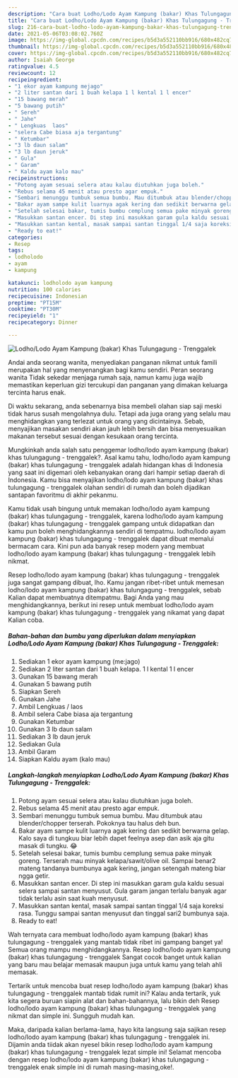 ```yaml
---
description: "Cara buat Lodho/Lodo Ayam Kampung (bakar) Khas Tulungagung - Trenggalek yang enak dan Mudah Dibuat"
title: "Cara buat Lodho/Lodo Ayam Kampung (bakar) Khas Tulungagung - Trenggalek yang enak dan Mudah Dibuat"
slug: 216-cara-buat-lodho-lodo-ayam-kampung-bakar-khas-tulungagung-trenggalek-yang-enak-dan-mudah-dibuat
date: 2021-05-06T03:08:02.760Z
image: https://img-global.cpcdn.com/recipes/b5d3a552110bb916/680x482cq70/lodholodo-ayam-kampung-bakar-khas-tulungagung-trenggalek-foto-resep-utama.jpg
thumbnail: https://img-global.cpcdn.com/recipes/b5d3a552110bb916/680x482cq70/lodholodo-ayam-kampung-bakar-khas-tulungagung-trenggalek-foto-resep-utama.jpg
cover: https://img-global.cpcdn.com/recipes/b5d3a552110bb916/680x482cq70/lodholodo-ayam-kampung-bakar-khas-tulungagung-trenggalek-foto-resep-utama.jpg
author: Isaiah George
ratingvalue: 4.5
reviewcount: 12
recipeingredient:
- "1 ekor ayam kampung mejago"
- "2 liter santan dari 1 buah kelapa 1 l kental 1 l encer"
- "15 bawang merah"
- "5 bawang putih"
- " Sereh"
- " Jahe"
- " Lengkuas  laos"
- "selera Cabe biasa aja tergantung"
- " Ketumbar"
- "3 lb daun salam"
- "3 lb daun jeruk"
- " Gula"
- " Garam"
- " Kaldu ayam kalo mau"
recipeinstructions:
- "Potong ayam sesuai selera atau kalau diutuhkan juga boleh."
- "Rebus selama 45 menit atau presto agar empuk."
- "Sembari menunggu tumbuk semua bumbu. Mau ditumbuk atau blender/chopper terserah. Pokoknya tau halus deh bun."
- "Bakar ayam sampe kulit luarnya agak kering dan sedikit berwarna gelap. Kalo saya di tungkuu biar lebih dapet feelnya asep dan asik aja gitu masak di tungku. 😂"
- "Setelah selesai bakar, tumis bumbu cemplung semua pake minyak goreng. Terserah mau minyak kelapa/sawit/olive oil. Sampai benar2 mateng tandanya bumbunya agak kering, jangan setengah mateng biar ngga getir."
- "Masukkan santan encer. Di step ini masukkan garam gula kaldu sesuai selera sampai santan menyusut. Gula garam jangan terlalu banyak agar tidak terlalu asin saat kuah menyusut."
- "Masukkan santan kental, masak sampai santan tinggal 1/4 saja koreksi rasa. Tunggu sampai santan menyusut dan tinggal sari2 bumbunya saja."
- "Ready to eat!"
categories:
- Resep
tags:
- lodholodo
- ayam
- kampung

katakunci: lodholodo ayam kampung 
nutrition: 100 calories
recipecuisine: Indonesian
preptime: "PT15M"
cooktime: "PT30M"
recipeyield: "1"
recipecategory: Dinner

---
```



![Lodho/Lodo Ayam Kampung (bakar) Khas Tulungagung - Trenggalek](https://img-global.cpcdn.com/recipes/b5d3a552110bb916/680x482cq70/lodholodo-ayam-kampung-bakar-khas-tulungagung-trenggalek-foto-resep-utama.jpg)

Andai anda seorang wanita, menyediakan panganan nikmat untuk famili merupakan hal yang menyenangkan bagi kamu sendiri. Peran seorang  wanita Tidak sekedar menjaga rumah saja, namun kamu juga wajib memastikan keperluan gizi tercukupi dan panganan yang dimakan keluarga tercinta harus enak.

Di waktu  sekarang, anda sebenarnya bisa membeli olahan siap saji meski tidak harus susah mengolahnya dulu. Tetapi ada juga orang yang selalu mau menghidangkan yang terlezat untuk orang yang dicintainya. Sebab, menyajikan masakan sendiri akan jauh lebih bersih dan bisa menyesuaikan makanan tersebut sesuai dengan kesukaan orang tercinta. 



Mungkinkah anda salah satu penggemar lodho/lodo ayam kampung (bakar) khas tulungagung - trenggalek?. Asal kamu tahu, lodho/lodo ayam kampung (bakar) khas tulungagung - trenggalek adalah hidangan khas di Indonesia yang saat ini digemari oleh kebanyakan orang dari hampir setiap daerah di Indonesia. Kamu bisa menyajikan lodho/lodo ayam kampung (bakar) khas tulungagung - trenggalek olahan sendiri di rumah dan boleh dijadikan santapan favoritmu di akhir pekanmu.

Kamu tidak usah bingung untuk memakan lodho/lodo ayam kampung (bakar) khas tulungagung - trenggalek, karena lodho/lodo ayam kampung (bakar) khas tulungagung - trenggalek gampang untuk didapatkan dan kamu pun boleh menghidangkannya sendiri di tempatmu. lodho/lodo ayam kampung (bakar) khas tulungagung - trenggalek dapat dibuat memalui bermacam cara. Kini pun ada banyak resep modern yang membuat lodho/lodo ayam kampung (bakar) khas tulungagung - trenggalek lebih nikmat.

Resep lodho/lodo ayam kampung (bakar) khas tulungagung - trenggalek juga sangat gampang dibuat, lho. Kamu jangan ribet-ribet untuk memesan lodho/lodo ayam kampung (bakar) khas tulungagung - trenggalek, sebab Kalian dapat membuatnya ditempatmu. Bagi Anda yang mau menghidangkannya, berikut ini resep untuk membuat lodho/lodo ayam kampung (bakar) khas tulungagung - trenggalek yang nikamat yang dapat Kalian coba.

<!--inarticleads1-->

##### Bahan-bahan dan bumbu yang diperlukan dalam menyiapkan Lodho/Lodo Ayam Kampung (bakar) Khas Tulungagung - Trenggalek:

1. Sediakan 1 ekor ayam kampung (me:jago)
1. Sediakan 2 liter santan dari 1 buah kelapa. 1 l kental 1 l encer
1. Gunakan 15 bawang merah
1. Gunakan 5 bawang putih
1. Siapkan  Sereh
1. Gunakan  Jahe
1. Ambil  Lengkuas / laos
1. Ambil selera Cabe biasa aja tergantung
1. Gunakan  Ketumbar
1. Gunakan 3 lb daun salam
1. Sediakan 3 lb daun jeruk
1. Sediakan  Gula
1. Ambil  Garam
1. Siapkan  Kaldu ayam (kalo mau)




<!--inarticleads2-->

##### Langkah-langkah menyiapkan Lodho/Lodo Ayam Kampung (bakar) Khas Tulungagung - Trenggalek:

1. Potong ayam sesuai selera atau kalau diutuhkan juga boleh.
1. Rebus selama 45 menit atau presto agar empuk.
1. Sembari menunggu tumbuk semua bumbu. Mau ditumbuk atau blender/chopper terserah. Pokoknya tau halus deh bun.
1. Bakar ayam sampe kulit luarnya agak kering dan sedikit berwarna gelap. Kalo saya di tungkuu biar lebih dapet feelnya asep dan asik aja gitu masak di tungku. 😂
1. Setelah selesai bakar, tumis bumbu cemplung semua pake minyak goreng. Terserah mau minyak kelapa/sawit/olive oil. Sampai benar2 mateng tandanya bumbunya agak kering, jangan setengah mateng biar ngga getir.
1. Masukkan santan encer. Di step ini masukkan garam gula kaldu sesuai selera sampai santan menyusut. Gula garam jangan terlalu banyak agar tidak terlalu asin saat kuah menyusut.
1. Masukkan santan kental, masak sampai santan tinggal 1/4 saja koreksi rasa. Tunggu sampai santan menyusut dan tinggal sari2 bumbunya saja.
1. Ready to eat!




Wah ternyata cara membuat lodho/lodo ayam kampung (bakar) khas tulungagung - trenggalek yang mantab tidak ribet ini gampang banget ya! Semua orang mampu menghidangkannya. Resep lodho/lodo ayam kampung (bakar) khas tulungagung - trenggalek Sangat cocok banget untuk kalian yang baru mau belajar memasak maupun juga untuk kamu yang telah ahli memasak.

Tertarik untuk mencoba buat resep lodho/lodo ayam kampung (bakar) khas tulungagung - trenggalek mantab tidak rumit ini? Kalau anda tertarik, yuk kita segera buruan siapin alat dan bahan-bahannya, lalu bikin deh Resep lodho/lodo ayam kampung (bakar) khas tulungagung - trenggalek yang nikmat dan simple ini. Sungguh mudah kan. 

Maka, daripada kalian berlama-lama, hayo kita langsung saja sajikan resep lodho/lodo ayam kampung (bakar) khas tulungagung - trenggalek ini. Dijamin anda tiidak akan nyesel bikin resep lodho/lodo ayam kampung (bakar) khas tulungagung - trenggalek lezat simple ini! Selamat mencoba dengan resep lodho/lodo ayam kampung (bakar) khas tulungagung - trenggalek enak simple ini di rumah masing-masing,oke!.

